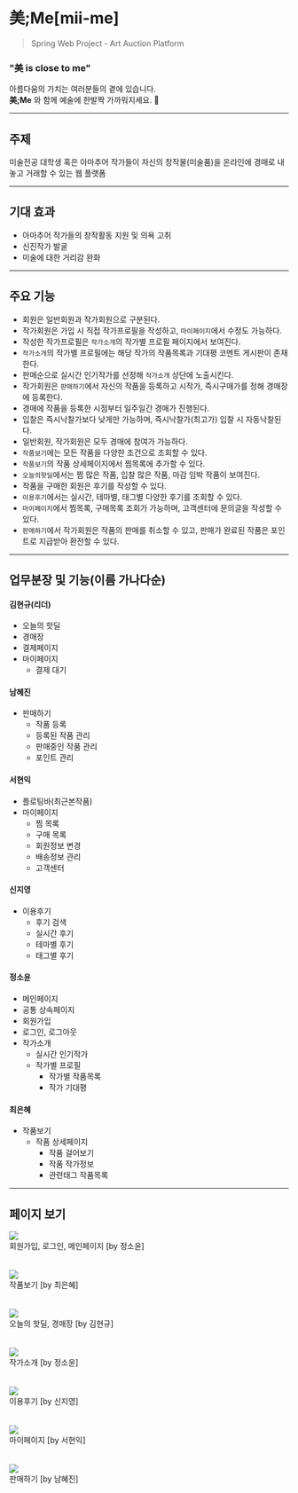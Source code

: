 美;Me[mii-me]
=============
>Spring Web Project - Art Auction Platform
### "美 is close to me"
아름다움의 가치는 여러분들의 곁에 있습니다.<br>
**美;Me** 와 함께 예술에 한발짝 가까워지세요. 🎨

---

## 주제
미술전공 대학생 혹은 아마추어 작가들이 자신의 창작물(미술품)을 온라인에 경매로 내놓고 거래할 수 있는 웹 플랫폼

---

## 기대 효과
* 아마추어 작가들의 창작활동 지원 및 의욕 고취
* 신진작가 발굴
* 미술에 대한 거리감 완화

---

## 주요 기능
* 회원은 일반회원과 작가회원으로 구분된다.
* 작가회원은 가입 시 직접 작가프로필을 작성하고, `마이페이지`에서 수정도 가능하다.
* 작성한 작가프로필은 `작가소개`의 작가별 프로필 페이지에서 보여진다.
* `작가소개`의 작가별 프로필에는 해당 작가의 작품목록과 기대평 코멘트 게시판이 존재한다.
* 판매순으로 실시간 인기작가를 선정해 `작가소개` 상단에 노출시킨다.
* 작가회원은 `판매하기`에서 자신의 작품을 등록하고 시작가, 즉시구매가를 정해 경매장에 등록한다.
* 경매에 작품을 등록한 시점부터 일주일간 경매가 진행된다.
* 입찰은 즉시낙찰가보다 낮게만 가능하며, 즉시낙찰가(최고가) 입찰 시 자동낙찰된다.
* 일반회원, 작가회원은 모두 경매에 참여가 가능하다.
* `작품보기`에는 모든 작품을 다양한 조건으로 조회할 수 있다.
* `작품보기`의 작품 상세페이지에서 찜목록에 추가할 수 있다.
* `오늘의핫딜`에서는 찜 많은 작품, 입찰 많은 작품, 마감 임박 작품이 보여진다.
* 작품을 구매한 회원은 후기를 작성할 수 있다.
* `이용후기`에서는 실시간, 테마별, 태그별 다양한 후기를 조회할 수 있다.
* `마이페이지`에서 찜목록, 구매목록 조회가 가능하며, 고객센터에 문의글을 작성할 수 있다.
* `판매하기`에서 작가회원은 작품의 판매를 취소할 수 있고, 판매가 완료된 작품은 포인트로 지급받아 환전할 수 있다.

---

## 업무분장 및 기능(이름 가나다순)

#### 김현규(리더)
- 오늘의 핫딜
- 경매장
- 결제페이지
- 마이페이지
  - 결제 대기
 
#### 남혜진
- 판매하기
  - 작품 등록
  - 등록된 작품 관리
  - 판매중인 작품 관리
  - 포인트 관리

#### 서현익
- 플로팅바(최근본작품)
- 마이페이지
  - 찜 목록
  - 구매 목록
  - 회원정보 변경
  - 배송정보 관리
  - 고객센터

#### 신지영
- 이용후기
  - 후기 검색
  - 실시간 후기
  - 테마별 후기
  - 태그별 후기
 
#### 정소윤
- 메인페이지
- 공통 상속페이지
- 회원가입
- 로그인, 로그아웃
- 작가소개
  - 실시간 인기작가
  - 작가별 프로필
    - 작가별 작품목록
    - 작가 기대평

#### 최은혜
- 작품보기
  - 작품 상세페이지
    - 작품 걸어보기
    - 작품 작가정보
    - 관련태그 작품목록

---

## 페이지 보기

<img src="https://user-images.githubusercontent.com/80728433/113713680-9508db80-9722-11eb-97cf-25041eb8ff00.gif"></img><br/>
회원가입, 로그인, 메인페이지 [by 정소윤]
<br/><br/><br/>
<img src="https://user-images.githubusercontent.com/80728433/113713689-96d29f00-9722-11eb-9456-5c98a1f19e52.gif"></img><br/>
작품보기 [by 최은혜]
<br/><br/><br/>
<img src="https://user-images.githubusercontent.com/80728433/113713701-9a662600-9722-11eb-8a2e-1a1b89b86119.gif"></img><br/>
오늘의 핫딜, 경매장 [by 김현규]
<br/><br/><br/>
<img src="https://user-images.githubusercontent.com/80728433/113713706-9b975300-9722-11eb-896b-4c65ff2b8c39.gif"></img><br/>
작가소개 [by 정소윤]
<br/><br/><br/>
<img src="https://user-images.githubusercontent.com/80728433/113713728-a05c0700-9722-11eb-9f7e-bc804bc46961.gif"></img><br/>
이용후기 [by 신지영]
<br/><br/><br/>
<img src="https://user-images.githubusercontent.com/80728433/113713752-a651e800-9722-11eb-8cf6-1ccdb3b11a55.gif"></img><br/>
마이페이지 [by 서현익]
<br/><br/><br/>
<img src="https://user-images.githubusercontent.com/80728433/113713758-a7831500-9722-11eb-9d38-1ac9f734f728.gif"></img><br/>
판매하기 [by 남혜진]
<br/><br/><br/>
